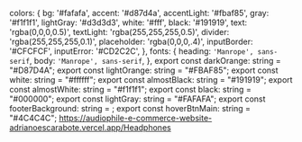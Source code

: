   colors: {
    bg: '#fafafa',
    accent: '#d87d4a',
    accentLight: '#fbaf85',
    gray: '#f1f1f1',
    lightGray: '#d3d3d3',
    white: '#fff',
    black: '#191919',
    text: 'rgba(0,0,0,0.5)',
    textLight: 'rgba(255,255,255,0.5)',
    divider: 'rgba(255,255,255,0.1)',
    placeholder: 'rgba(0,0,0,.4)',
    inputBorder: '#CFCFCF',
    inputError: '#CD2C2C',
  },
  fonts: {
    heading: `'Manrope', sans-serif`,
    body: `'Manrope', sans-serif`,
  },
  export const darkOrange: string = "#D87D4A";
export const lightOrange: string = "#FBAF85";
export const white: string = "#ffffff";
export const almostBlack: string = "#191919";
export const almostWhite: string = "#f1f1f1";
export const black: string = "#000000";
export const lightGray: string = "#FAFAFA";
export const footerBackground: string = ;
export const hoverBtnMain: string = "#4C4C4C";
https://audiophile-e-commerce-website-adrianoescarabote.vercel.app/Headphones